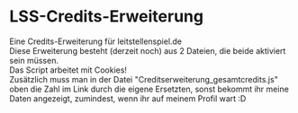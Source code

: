 # LSS-Credits-Erweiterung
Eine Credits-Erweiterung für leitstellenspiel.de<br>
Diese Erweiterung besteht (derzeit noch) aus 2 Dateien, die beide aktiviert sein müssen.<br>
Das Script arbeitet mit Cookies!<br>
Zusätzlich muss man in der Datei "Creditserweiterung_gesamtcredits.js" oben die Zahl im Link durch die eigene Ersetzten, sonst bekommt ihr meine Daten angezeigt, zumindest, wenn ihr auf meinem Profil wart :D
